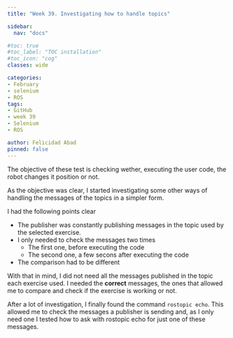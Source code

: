 ```yaml
---
title: "Week 39. Investigating how to handle topics"

sidebar:
  nav: "docs"

#toc: true
#toc_label: "TOC installation"
#toc_icon: "cog"
classes: wide

categories:
- February
- selenium
- ROS
tags:
- GitHub
- week 39
- Selenium
- ROS

author: Felicidad Abad
pinned: false
---
```



The objective of these test is checking wether, executing the user code, the robot changes it position or not.

As the objective was clear, I started investigating some other ways of handling the messages of the topics in a simpler form.

I had the following points clear
+ The publisher was constantly publishing messages in the topic used by the selected exercise.
+ I only needed to check the messages two times
  + The first one, before executing the code
  + The second one, a few secons after executing the code
+ The comparison had to be different

With that in mind, I did not need all the messages published in the topic each exercise used. I needed the **correct** messages, the ones that allowed me to compare and check if the exercise is working or not.

After a lot of investigation, I finally found the command `rostopic echo`. This allowed me to check the messages a publisher is sending and, as I only need one I tested how to ask with rostopic echo for just one of these messages.
